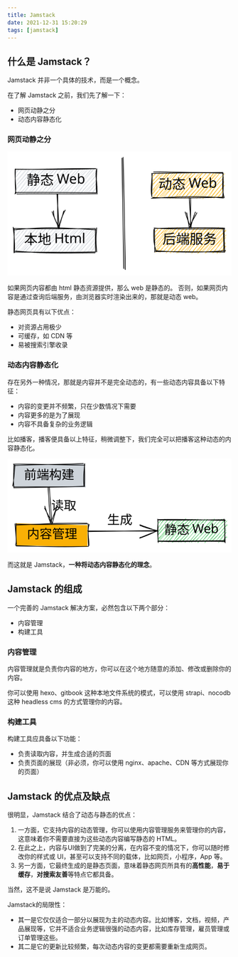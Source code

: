 ```yaml
---
title: Jamstack
date: 2021-12-31 15:20:29
tags: [jamstack]
---
```


## 什么是 Jamstack？

Jamstack 并非一个具体的技术，而是一个概念。

在了解 Jamstack 之前，我们先了解一下：

* 网页动静之分
* 动态内容静态化

### 网页动静之分

![](images/jamstack-01.svg)

如果网页内容都由 html 静态资源提供，那么 web 是静态的。
否则，如果网页内容是通过查询后端服务，由浏览器实时渲染出来的，那就是动态 web。

静态网页具有以下优点：

* 对资源占用极少
* 可缓存，如 CDN 等
* 易被搜索引擎收录

<!--more-->

### 动态内容静态化

存在另外一种情况，那就是内容并不是完全动态的，有一些动态内容具备以下特征：

* 内容的变更并不频繁，只在少数情况下需要
* 内容更多的是为了展现
* 内容不具备复杂的业务逻辑

比如播客，播客便具备以上特征，稍微调整下，我们完全可以把播客这种动态的内容静态化。

![](images/jamstack-02.svg)

而这就是 Jamstack，**一种将动态内容静态化的理念**。

## Jamstack 的组成

一个完善的 Jamstack 解决方案，必然包含以下两个部分：

* 内容管理
* 构建工具

### 内容管理

内容管理就是负责你内容的地方，你可以在这个地方随意的添加、修改或删除你的内容。

你可以使用 hexo、gitbook 这种本地文件系统的模式，可以使用 strapi、nocodb 这种 headless cms 的方式管理你的内容。

### 构建工具

构建工具应具备以下功能：

* 负责读取内容，并生成合适的页面
* 负责页面的展现（非必须，你可以使用 nginx、apache、CDN 等方式展现你的页面）

## Jamstack 的优点及缺点

很明显，Jamstack 结合了动态与静态的优点：

1. 一方面，它支持内容的动态管理，你可以使用内容管理服务来管理你的内容，这意味着你不需要直接为这些动态内容编写静态的 HTML。
2. 在此之上，内容与UI做到了完美的分离，在内容不变的情况下，你可以随时修改你的样式或 UI，甚至可以支持不同的载体，比如网页，小程序，App 等。
3. 另一方面，它最终生成的是静态页面，意味着静态网页所具有的**高性能**，**易于缓存**，**对搜索友善**等特点它都具备。

当然，这不是说 Jamstack 是万能的。

Jamstack的局限性：

* 其一是它仅仅适合一部分以展现为主的动态内容。比如博客，文档，视频，产品展现等，它并不适合业务逻辑很强的动态内容，比如库存管理，雇员管理或订单管理这些。
* 其二是它的更新比较频繁，每次动态内容的变更都需要重新生成网页。
